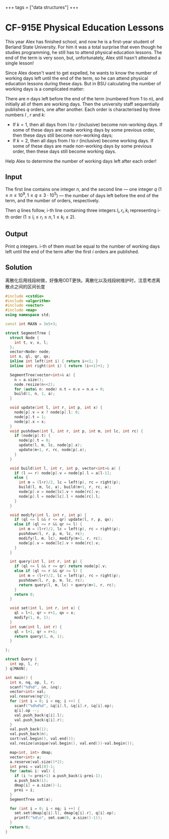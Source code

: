 +++
tags = ["data structures"]
+++

# CF-915E Physical Education Lessons

This year Alex has finished school, and now he is a first-year student of Berland State University. For him it was a total surprise that even though he studies programming, he still has to attend physical education lessons. The end of the term is very soon, but, unfortunately, Alex still hasn't attended a single lesson!

Since Alex doesn't want to get expelled, he wants to know the number of working days left until the end of the term, so he can attend physical education lessons during these days. But in BSU calculating the number of working days is a complicated matter:

There are $n$ days left before the end of the term (numbered from $1$ to $n$), and initially all of them are working days. Then the university staff sequentially publishes $q$ orders, one after another. Each order is characterised by three numbers $l$ , $r$ and $k$:

- If $k=1$, then all days from $l$ to $r$ (inclusive) become non-working days. If some of these days are made working days by some previous order, then these days still become non-working days;
- If $k=2$, then all days from $l$ to $r$ (inclusive) become working days. If some of these days are made non-working days by some previous order, then these days still become working days.

Help Alex to determine the number of working days left after each order!


## Input

The first line contains one integer $n$, and the second line — one integer $q$ ($1\le n\le 10^{9}, 1\le q\le 3\cdot 10^{5}$) — the number of days left before the end of the term, and the number of orders, respectively.

Then $q$ lines follow, i-th line containing three integers $l_{i}, r_{i}, k_{i}$ representing i-th order ($1\le l_{i}\le r_{i}\le n, 1\le k_{i}\le 2$).

## Output

Print $q$ integers. i-th of them must be equal to the number of working days left until the end of the term after the first $i$ orders are published.

## Solution

离散化后用线段树做，好像用ODT更快。离散化以及线段树维护时，注意考虑离散点之间的区间长度

```c++
#include <cstdio>
#include <algorithm>
#include <vector>
#include <map>
using namespace std;

const int MAXN = 3e5+3;

struct SegmentTree {
  struct Node {
    int t, v, x, l;
  };
  vector<Node> node;
  int n, ql, qr, qx;
  inline int left(int i) { return i<<1; }
  inline int right(int i) { return (i<<1)+1; }

  SegmentTree(vector<int>& a) {
    n = a.size();
    node.resize(n<<2);
    for (auto& n: node) n.t = n.v = n.x = 0;
    build(1, n, 1, a);
  }

  void update(int l, int r, int p, int x) {
    node[p].v = x ? node[p].l: 0;
    node[p].t = 1;
    node[p].x = x;
  }
  void pushdown(int l, int r, int p, int m, int lc, int rc) {
    if (node[p].t) {
      node[p].t = 0;
      update(l, m, lc, node[p].x);
      update(m+1, r, rc, node[p].x);
    }
  }

  void build(int l, int r, int p, vector<int>& a) {
    if (l == r) node[p].v = node[p].l = a[l-1];
    else {
      int m = (l+r)/2, lc = left(p), rc = right(p);
      build(l, m, lc, a), build(m+1, r, rc, a);
      node[p].v = node[lc].v + node[rc].v;
      node[p].l = node[lc].l + node[rc].l;
    }
  }

  void modify(int l, int r, int p) {
    if (ql <= l && r <= qr) update(l, r, p, qx);
    else if (ql <= r && qr >= l) {
      int m = (l+r)/2, lc = left(p), rc = right(p);
      pushdown(l, r, p, m, lc, rc);
      modify(l, m, lc), modify(m+1, r, rc);
      node[p].v = node[lc].v + node[rc].v;
    }
  }

  int query(int l, int r, int p) {
    if (ql <= l && r <= qr) return node[p].v;
    else if (ql <= r && qr >= l) {
      int m = (l+r)/2, lc = left(p), rc = right(p);
      pushdown(l, r, p, m, lc, rc);
      return query(l, m, lc) + query(m+1, r, rc);
    }
    return 0;
  }

  void set(int l, int r, int x) {
    ql = l+1, qr = r+1, qx = x;
    modify(1, n, 1);
  }
  int sum(int l, int r) {
    ql = l+1, qr = r+1;
    return query(1, n, 1);
  }

};

struct Query {
  int op, l, r;
} q[MAXN];

int main() {
  int n, nq, op, l, r;
  scanf("%d%d", &n, &nq);
  vector<int> val;
  val.reserve(nq*2);
  for (int i = 0; i < nq; i ++) {
    scanf("%d%d%d", &q[i].l, &q[i].r, &q[i].op);
    q[i].op --;
    val.push_back(q[i].l);
    val.push_back(q[i].r);
  }
  val.push_back(1);
  val.push_back(n);
  sort(val.begin(), val.end());
  val.resize(unique(val.begin(), val.end())-val.begin());

  map<int, int> dmap;
  vector<int> a;
  a.reserve(val.size()*2);
  int prei = val[0]-1;
  for (auto& i: val) {
    if (i != prei+1) a.push_back(i-prei-1);
    a.push_back(1);
    dmap[i] = a.size()-1;
    prei = i;
  }
  SegmentTree smt(a);

  for (int i = 0; i < nq; i ++) {
    smt.set(dmap[q[i].l], dmap[q[i].r], q[i].op);
    printf("%d\n", smt.sum(0, a.size()-1));
  }
  return 0;
}
```
